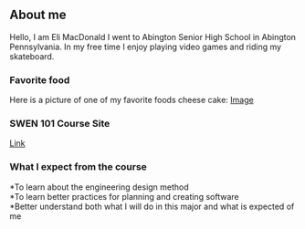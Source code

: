 ## About me

Hello, I am Eli MacDonald I went to Abington Senior High School in Abington Pennsylvania. In my free time I enjoy playing video games and riding my skateboard. 

### Favorite food
Here is a picture of one of my favorite foods cheese cake: [Image](cheesecake.jpg)

### SWEN 101 Course Site

[Link](http://www.se.rit.edu/~swen-101/00/index.html)

### What I expect from the course
*To learn about the engineering design method<br>
*To learn better practices for planning and creating software<br>
*Better understand both what I will do in this major and what is expected of me
